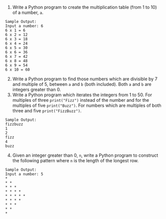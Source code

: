 1. Write a Python program to create the multiplication table (from 1 to 10) of a number, `a`.
```
Sample Output:
Input a number: 6                                                       
6 x 1 = 6                                                               
6 x 2 = 12                                                              
6 x 3 = 18                                                              
6 x 4 = 24                                                              
6 x 5 = 30                                                              
6 x 6 = 36                                                              
6 x 7 = 42                                                              
6 x 8 = 48                                                              
6 x 9 = 54                                                              
6 x 10 = 60 
```
2. Write a Python program to find those numbers which are divisible by 7 and multiple of 5, between `a` and `b` (both included). Both `a` and `b` are integers greater than 0.
3. Write a Python program which iterates the integers from 1 to 50. For multiples of three `print("Fizz")` instead of the number and for the multiples of five `print("Buzz")`. For numbers which are multiples of both three and five `print("FizzBuzz")`.
```
Sample Output:
fizzbuzz
1
2
fizz
4
buzz
```
4. Given an integer greater than 0, `n`, write a Python program to construct the following pattern where `n` is the length of the longest row.
```
Sample Output:
Input a number: 5 
*
* *
* * *
* * * *
* * * * *
* * * *
* * *
* *
*
```
